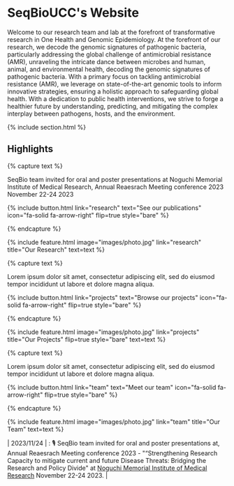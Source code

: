 ---
---

# SeqBioUCC's Website

Welcome to our research team and lab at the forefront of transformative research in One Health and Genomic Epidemiology. At the forefront of our research, we decode the genomic signatures of pathogenic bacteria, particularly addressing the global challenge of antimicrobial resistance (AMR), unraveling the intricate dance between microbes and human, animal, and environmental health, decoding the genomic signatures of pathogenic bacteria. With a primary focus on tackling antimicrobial resistance (AMR), we leverage on state-of-the-art genomic tools to inform innovative strategies, ensuring a holistic approach to safeguarding global health. With a dedication to public health interventions, we strive to forge a healthier future by understanding, predicting, and mitigating the complex interplay between pathogens, hosts, and the environment.

{% include section.html %}

## Highlights

{% capture text %}

SeqBio team invited for oral and poster presentations at Noguchi Memorial Institute of Medical Research, Annual Reaesrach Meeting conference 2023 November 22-24 2023 

{%
  include button.html
  link="research"
  text="See our publications"
  icon="fa-solid fa-arrow-right"
  flip=true
  style="bare"
%}

{% endcapture %}

{%
  include feature.html
  image="images/photo.jpg"
  link="research"
  title="Our Research"
  text=text
%}

{% capture text %}

Lorem ipsum dolor sit amet, consectetur adipiscing elit, sed do eiusmod tempor incididunt ut labore et dolore magna aliqua.

{%
  include button.html
  link="projects"
  text="Browse our projects"
  icon="fa-solid fa-arrow-right"
  flip=true
  style="bare"
%}

{% endcapture %}

{%
  include feature.html
  image="images/photo.jpg"
  link="projects"
  title="Our Projects"
  flip=true
  style="bare"
  text=text
%}

{% capture text %}

Lorem ipsum dolor sit amet, consectetur adipiscing elit, sed do eiusmod tempor incididunt ut labore et dolore magna aliqua.

{%
  include button.html
  link="team"
  text="Meet our team"
  icon="fa-solid fa-arrow-right"
  flip=true
  style="bare"
%}

{% endcapture %}

{%
  include feature.html
  image="images/photo.jpg"
  link="team"
  title="Our Team"
  text=text
%}



| 2023/11/24 | : 🎙 SeqBio team invited for oral and poster presentations at, Annual Reaesrach Meeting conference 2023   - "“Strengthening Research Capacity to mitigate current and future Disease Threats: Bridging the Research and Policy Divide" at [Noguchi Memorial Institute of Medical Research](https://twitter.com/NMIMR_UG/status/1725012244495225046) November 22-24 2023. | 

